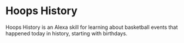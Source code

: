 # Hoops History

Hoops History is an Alexa skill for learning about basketball events that happened today in history, starting with birthdays.